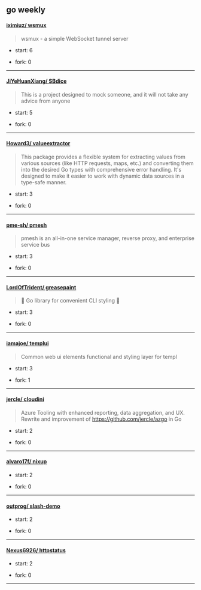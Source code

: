 ## go weekly

#### [iximiuz/ wsmux](https://github.com/iximiuz/wsmux)
>  wsmux - a simple WebSocket tunnel server
+ start: 6
+ fork: 0
---
#### [JiYeHuanXiang/ SBdice](https://github.com/JiYeHuanXiang/SBdice)
>  This is a project designed to mock someone, and it will not take any advice from anyone
+ start: 5
+ fork: 0
---
#### [Howard3/ valueextractor](https://github.com/Howard3/valueextractor)
>  This package provides a flexible system for extracting values from various sources (like HTTP requests, maps, etc.) and converting them into the desired Go types with comprehensive error handling. It's designed to make it easier to work with dynamic data sources in a type-safe manner.
+ start: 3
+ fork: 0
---
#### [pme-sh/ pmesh](https://github.com/pme-sh/pmesh)
>  pmesh is an all-in-one service manager, reverse proxy, and enterprise service bus
+ start: 3
+ fork: 0
---
#### [LordOfTrident/ greasepaint](https://github.com/LordOfTrident/greasepaint)
>  💅 Go library for convenient CLI styling 🤡
+ start: 3
+ fork: 0
---
#### [iamajoe/ templui](https://github.com/iamajoe/templui)
>  Common web ui elements functional and styling layer for templ
+ start: 3
+ fork: 1
---
#### [jercle/ cloudini](https://github.com/jercle/cloudini)
>  Azure Tooling with enhanced reporting, data aggregation, and UX. Rewrite and improvement of https://github.com/jercle/azgo in Go
+ start: 2
+ fork: 0
---
#### [alvaro17f/ nixup](https://github.com/alvaro17f/nixup)
>  
+ start: 2
+ fork: 0
---
#### [outprog/ slash-demo](https://github.com/outprog/slash-demo)
>  
+ start: 2
+ fork: 0
---
#### [Nexus6926/ httpstatus](https://github.com/Nexus6926/httpstatus)
>  
+ start: 2
+ fork: 0
---